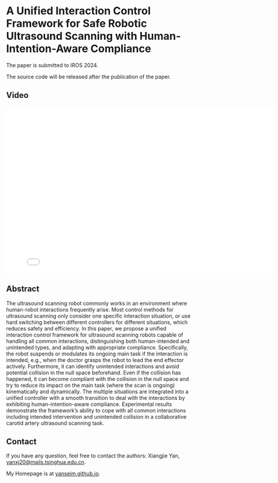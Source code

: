 # A Unified Interaction Control Framework for Safe Robotic Ultrasound Scanning with Human-Intention-Aware Compliance

The paper is submitted to IROS 2024.

The source code will be released after the publication of the paper.

<!-- [[arXiv](https://arxiv.org/abs/2403.12676)] -->


## Video

<p align="center">
<iframe width="800" height="450" src="./iros24v2__.mp4" title="iros24 video" frameborder="0" allow="accelerometer; autoplay; clipboard-write; encrypted-media; gyroscope; picture-in-picture" allowfullscreen> </iframe>
</p>


## Abstract

The ultrasound scanning robot commonly works in an environment where human-robot interactions frequently arise. Most control methods for ultrasound scanning only consider one specific interaction situation, or use hard switching between different controllers for different situations, which reduces safety and efficiency. In this paper, we propose a unified interaction control framework for ultrasound scanning robots capable of handling all common interactions, distinguishing both human-intended and unintended types, and adapting with
appropriate compliance. Specifically, the robot suspends or modulates its ongoing main task if the interaction is intended, e.g., when the doctor grasps the robot to lead the end effector actively. Furthermore, it can identify unintended interactions and avoid potential collision in the null space beforehand. Even if the collision has happened, it can become compliant with the collision in the null space and try to reduce its impact on the main task (where the scan is ongoing) kinematically and dynamically. The multiple situations are integrated into a unified controller with a smooth transition to deal with the interactions by exhibiting human-intention-aware compliance. Experimental results demonstrate the framework’s ability to cope with all common interactions including intended intervention and unintended collision in a collaborative carotid artery ultrasound scanning task.

## Contact

If you have any question, feel free to contact the authors: Xiangjie Yan, <yanxj20@mails.tsinghua.edu.cn>.

My Homepage is at [yanseim.github.io](https://yanseim.github.io).
